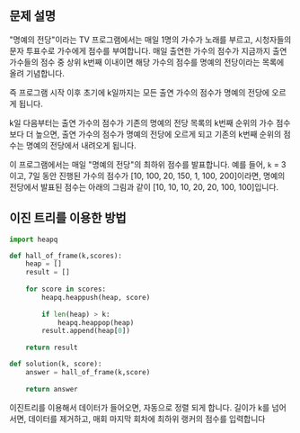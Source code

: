 ## 문제 설명

"명예의 전당"이라는 TV 프로그램에서는 매일 1명의 가수가 노래를 부르고, 시청자들의 문자 투표수로 가수에게 점수를 부여합니다. 매일 출연한 가수의 점수가 지금까지 출연 가수들의 점수 중 상위 k번째 이내이면 해당 가수의 점수를 명예의 전당이라는 목록에 올려 기념합니다.

즉 프로그램 시작 이후 초기에 k일까지는 모든 출연 가수의 점수가 명예의 전당에 오르게 됩니다.

k일 다음부터는 출연 가수의 점수가 기존의 명예의 전당 목록의 k번째 순위의 가수 점수보다 더 높으면, 출연 가수의 점수가 명예의 전당에 오르게 되고 기존의 k번째 순위의 점수는 명예의 전당에서 내려오게 됩니다.

이 프로그램에서는 매일 "명예의 전당"의 최하위 점수를 발표합니다.
예를 들어, `k` = 3이고, 7일 동안 진행된 가수의 점수가 [10, 100, 20, 150, 1, 100, 200]이라면, 명예의 전당에서 발표된 점수는 아래의 그림과 같이 [10, 10, 10, 20, 20, 100, 100]입니다.
## 이진 트리를 이용한 방법
```python
import heapq

def hall_of_frame(k,scores):
    heap = []
    result = []
    
    for score in scores:
        heapq.heappush(heap, score)
    
        if len(heap) > k:
            heapq.heappop(heap)
        result.append(heap[0])
    
    return result

def solution(k, score):
    answer = hall_of_frame(k,score)
    
    return answer
```

이진트리를 이용해서 데이터가 들어오면, 자동으로 정렬 되게 합니다. 
길이가 k를 넘어서면, 데이터를 제거하고, 매회 마지막 회차에 최하위 랭커의 점수를 입력합니다

